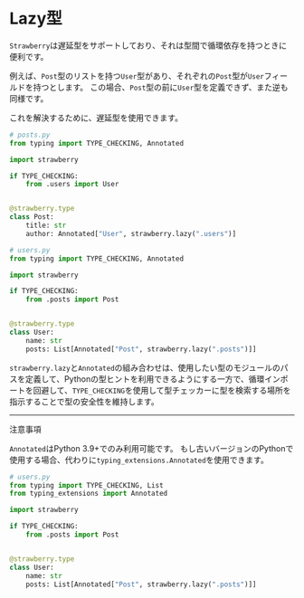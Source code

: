 # Lazy型

`Strawberry`は遅延型をサポートしており、それは型間で循環依存を持つときに便利です。

例えば、`Post`型のリストを持つ`User`型があり、それぞれの`Post`型が`User`フィールドを持つとします。
この場合、`Post`型の前に`User`型を定義できず、また逆も同様です。

これを解決するために、遅延型を使用できます。

```python
# posts.py
from typing import TYPE_CHECKING, Annotated

import strawberry

if TYPE_CHECKING:
    from .users import User


@strawberry.type
class Post:
    title: str
    author: Annotated["User", strawberry.lazy(".users")]
```

```python
# users.py
from typing import TYPE_CHECKING, Annotated

import strawberry

if TYPE_CHECKING:
    from .posts import Post


@strawberry.type
class User:
    name: str
    posts: List[Annotated["Post", strawberry.lazy(".posts")]]
```

`strawberry.lazy`と`Annotated`の組み合わせは、使用したい型のモジュールのパスを定義して、Pythonの型ヒントを利用できるようにする一方で、循環インポートを回避して、`TYPE_CHECKING`を使用して型チェッカーに型を検索する場所を指示することで型の安全性を維持します。

---

注意事項

`Annotated`はPython 3.9+でのみ利用可能です。
もし古いバージョンのPythonで使用する場合、代わりに`typing_extensions.Annotated`を使用できます。

```python
# users.py
from typing import TYPE_CHECKING, List
from typing_extensions import Annotated

import strawberry

if TYPE_CHECKING:
    from .posts import Post


@strawberry.type
class User:
    name: str
    posts: List[Annotated["Post", strawberry.lazy(".posts")]]
```
